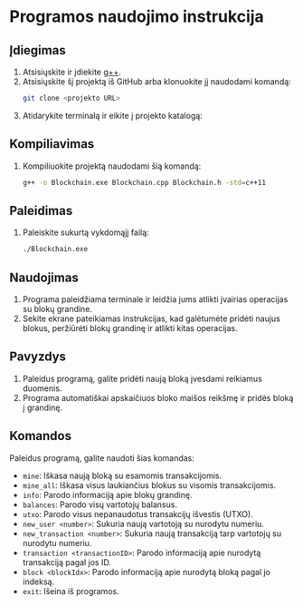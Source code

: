 # Programos naudojimo instrukcija

## Įdiegimas

1. Atsisiųskite ir įdiekite [g++](https://gcc.gnu.org/).
2. Atsisiųskite šį projektą iš GitHub arba klonuokite jį naudodami komandą:
    ```sh
    git clone <projekto URL>
    ```
3. Atidarykite terminalą ir eikite į projekto katalogą:


## Kompiliavimas

1. Kompiliuokite projektą naudodami šią komandą:
    ```sh
    g++ -o Blockchain.exe Blockchain.cpp Blockchain.h -std=c++11
    ```

## Paleidimas

1. Paleiskite sukurtą vykdomąjį failą:
    ```sh
    ./Blockchain.exe
    ```

## Naudojimas

1. Programa paleidžiama terminale ir leidžia jums atlikti įvairias operacijas su blokų grandine.
2. Sekite ekrane pateikiamas instrukcijas, kad galėtumėte pridėti naujus blokus, peržiūrėti blokų grandinę ir atlikti kitas operacijas.

## Pavyzdys

1. Paleidus programą, galite pridėti naują bloką įvesdami reikiamus duomenis.
2. Programa automatiškai apskaičiuos bloko maišos reikšmę ir pridės bloką į grandinę.

## Komandos

Paleidus programą, galite naudoti šias komandas:

- `mine`: Iškasa naują bloką su esamomis transakcijomis.
- `mine_all`: Iškasa visus laukiančius blokus su visomis transakcijomis.
- `info`: Parodo informaciją apie blokų grandinę.
- `balances`: Parodo visų vartotojų balansus.
- `utxo`: Parodo visus nepanaudotus transakcijų išvestis (UTXO).
- `new_user <number>`: Sukuria naują vartotoją su nurodytu numeriu.
- `new_transaction <number>`: Sukuria naują transakciją tarp vartotojų su nurodytu numeriu.
- `transaction <transactionID>`: Parodo informaciją apie nurodytą transakciją pagal jos ID.
- `block <blockIdx>`: Parodo informaciją apie nurodytą bloką pagal jo indeksą.
- `exit`: Išeina iš programos.